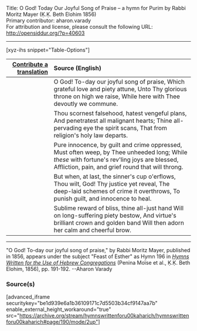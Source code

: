 <html>
<head></head>
<body>
Title: O God! Today Our Joyful Song of Praise – a hymn for Purim by Rabbi Moritz Mayer (Ḳ.Ḳ. Beth Elohim 1856)<br />
Primary contributor: aharon.varady<br />
For attribution and license, please consult the following URL: <a href="http://opensiddur.org/?p=40603">http://opensiddur.org/?p=40603</a>
<p />
<hr />

[xyz-ihs snippet="Table-Options"]<table style="margin-left: auto; margin-right: auto;" class="draggable">
<thead><tr><th id="x" style="text-align: right;"><a href="/contribute/upload">Contribute a translation</a></th><th style="text-align: left;">Source (English)</th></tr></thead>
<tbody>
<tr><td style="vertical-align:top;">
<div class="liturgy" lang="he" style="text-align: right;">

</div></td>

<td style="vertical-align:top;">
<div class="english" lang="en" style="text-align: left;">
O God! To-day our joyful song of praise, 
Which grateful love and piety attune, 
Unto Thy glorious throne on high we raise, 
While here with Thee devoutly we commune. 
</div></td></tr>


<tr><td style="vertical-align:top;">
<div class="liturgy" lang="he" style="text-align: right;">

</div></td>

<td style="vertical-align:top;">
<div class="english" lang="en" style="text-align: left;">
Thou scornest falsehood, hatest vengeful plans, 
And penetratest all malignant hearts; 
Thine all-pervading eye the spirit scans, 
That from religion's holy law departs. 
</div></td></tr>


<tr><td style="vertical-align:top;">
<div class="liturgy" lang="he" style="text-align: right;">

</div></td>

<td style="vertical-align:top;">
<div class="english" lang="en" style="text-align: left;">
Pure innocence, by guilt and crime oppressed, 
Must often weep, by Thee unheeded long; 
While <em>these</em> with fortune's rev'ling joys are blessed, 
Affliction, pain, and grief round that will throng. 
</div></td></tr>


<tr><td style="vertical-align:top;">
<div class="liturgy" lang="he" style="text-align: right;">

</div></td>

<td style="vertical-align:top;">
<div class="english" lang="en" style="text-align: left;">
But when, at last, the sinner's cup o'erflows, 
Thou wilt, God! Thy justice yet reveal, 
The deep-laid schemes of crime it overthrows, 
To punish guilt, and innocence to heal. 
</div></td></tr>


<tr><td style="vertical-align:top;">
<div class="liturgy" lang="he" style="text-align: right;">

</div></td>

<td style="vertical-align:top;">
<div class="english" lang="en" style="text-align: left;">
Sublime reward of bliss, thine all-just hand 
Will on long-suffering piety bestow, 
And virtue's brilliant crown and golden band 
Will then adorn her calm and cheerful brow.
</div></td></tr>
</tbody></table>

<hr />

"O God! To-day our joyful song of praise," by Rabbi Moritz Mayer, published in 1856, appears under the subject "Feast of Esther" as Hymn 196 in <em><a href="/?p=40488">Hymns Written for the Use of Hebrew Congregations</a></em> (Penina Moïse et al., Ḳ.Ḳ. Beth Elohim, 1856), pp. 191-192. --Aharon Varady

<h3>Source(s)</h3>

[advanced_iframe securitykey="be1d939e6a1b36109171c7d5503b34cf9147aa7b" enable_external_height_workaround="true" src="https://archive.org/stream/hymnswrittenforu00kaharich/hymnswrittenforu00kaharich#page/190/mode/2up"]

&nbsp; 
</body>
</html>